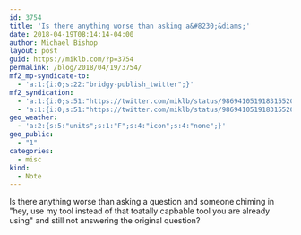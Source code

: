 ```yaml
---
id: 3754
title: 'Is there anything worse than asking a&#8230;&diams;'
date: 2018-04-19T08:14:14-04:00
author: Michael Bishop
layout: post
guid: https://miklb.com/?p=3754
permalink: /blog/2018/04/19/3754/
mf2_mp-syndicate-to:
  - 'a:1:{i:0;s:22:"bridgy-publish_twitter";}'
mf2_syndication:
  - 'a:1:{i:0;s:51:"https://twitter.com/miklb/status/986941051918315520";}'
  - 'a:1:{i:0;s:51:"https://twitter.com/miklb/status/986941051918315520";}'
geo_weather:
  - 'a:2:{s:5:"units";s:1:"F";s:4:"icon";s:4:"none";}'
geo_public:
  - "1"
categories:
  - misc
kind:
  - Note
---
```

Is there anything worse than asking a question and someone chiming in "hey, use my tool instead of that toatally capbable tool you are already using" and still not answering the original question?